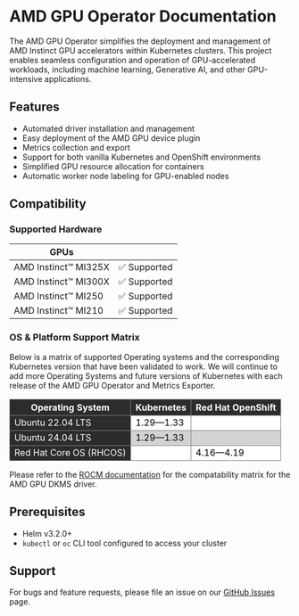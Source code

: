 # AMD GPU Operator Documentation

The AMD GPU Operator simplifies the deployment and management of AMD Instinct GPU accelerators within Kubernetes clusters. This project enables seamless configuration and operation of GPU-accelerated workloads, including machine learning, Generative AI, and other GPU-intensive applications.

## Features

- Automated driver installation and management
- Easy deployment of the AMD GPU device plugin
- Metrics collection and export
- Support for both vanilla Kubernetes and OpenShift environments
- Simplified GPU resource allocation for containers
- Automatic worker node labeling for GPU-enabled nodes

## Compatibility
### Supported Hardware

| **GPUs** | |
| --- | --- |
| AMD Instinct™ MI325X | ✅ Supported |
| AMD Instinct™ MI300X | ✅ Supported |
| AMD Instinct™ MI250 | ✅ Supported |
| AMD Instinct™ MI210 | ✅ Supported |

### OS & Platform Support Matrix

Below is a matrix of supported Operating systems and the corresponding Kubernetes version that have been validated to work. We will continue to add more Operating Systems and future versions of Kubernetes with each release of the AMD GPU Operator and Metrics Exporter.

<table style="border-collapse: collapse; margin-left: 0; margin-right: auto;">
  <thead style="background-color: #2c2c2c; color: white;">
    <tr>
      <th style="border: 1px solid grey;">Operating System</th>
      <th style="border: 1px solid grey;">Kubernetes</th>
      <th style="border: 1px solid grey;">Red Hat OpenShift</th>
    </tr>
  </thead>
  <tbody>
    <tr style="background-color: white; color: black;">
      <td style="background-color: #2c2c2c; color: white; border: 1px solid grey;">Ubuntu 22.04 LTS</td>
      <td style="border: 1px solid grey;">1.29—1.33</td>
      <td style="border: 1px solid grey;"></td>
    </tr>
    <tr style="background-color: lightgrey; color: black;">
      <td style="background-color: #2c2c2c; color: white; border: 1px solid grey;">Ubuntu 24.04 LTS</td>
      <td style="border: 1px solid grey;">1.29—1.33</td>
      <td style="border: 1px solid grey;"></td>
    </tr>
    <tr style="background-color: white; color: black;">
      <td style="background-color: #2c2c2c; color: white; border: 1px solid grey;">Red Hat Core OS (RHCOS)</td>
      <td style="border: 1px solid grey;"></td>
      <td style="border: 1px solid grey;">4.16—4.19</td>
    </tr>
  </tbody>
</table>


Please refer to the [ROCM documentation](https://rocm.docs.amd.com/en/latest/compatibility/compatibility-matrix.html) for the compatability matrix for the AMD GPU DKMS driver.

## Prerequisites

- Helm v3.2.0+
- `kubectl` or `oc` CLI tool configured to access your cluster

## Support

For bugs and feature requests, please file an issue on our [GitHub Issues](https://github.com/ROCm/gpu-operator/issues) page.
